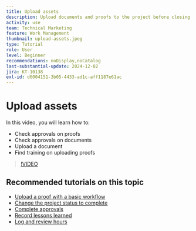 ```yaml
---
title: Upload assets
description: Upload documents and proofs to the project before closing it to ensure all relevant data is associated with the project.
activity: use
team: Technical Marketing
feature: Work Management
thumbnail: upload-assets.jpeg
type: Tutorial
role: User
level: Beginner
recommendations: noDisplay,noCatalog
last-substantial-update: 2024-12-02
jira: KT-10138
exl-id: d6004151-3b05-4433-ad1c-aff1187e61ac
---
```

# Upload assets

In this video, you will learn how to:

 * Check approvals on proofs
 * Check approvals on documents  
 * Upload a document
 * Find training on uploading proofs

>[!VIDEO](https://video.tv.adobe.com/v/3440370/?quality=12&learn=on&enablevpops)

## Recommended tutorials on this topic

* [Upload a proof with a basic workflow](/help/workfront-proof/upload-proofs/upload-a-proof-with-a-basic-workflow.md)
* [Change the project status to complete](/help/manage-work/projects/change-the-project-status.md)
* [Complete approvals](/help/manage-work/close-a-project/complete-approvals.md)
* [Record lessons learned](/help/manage-work/close-a-project/lessons-learned-from-closing-a-project.md)
* [Log and review hours](/help/manage-work/close-a-project/log-and-review-hours.md)
